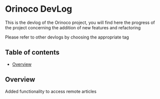# Orinoco DevLog 

This is the devlog of the Orinoco project, you will find here the progress of the project concerning the addition of new features and refactoring

Please refer to other devlogs by choosing the appropriate tag
## Table of contents

- [Overview](#overview)

## Overview

Added functionality to access remote articles


 





 



